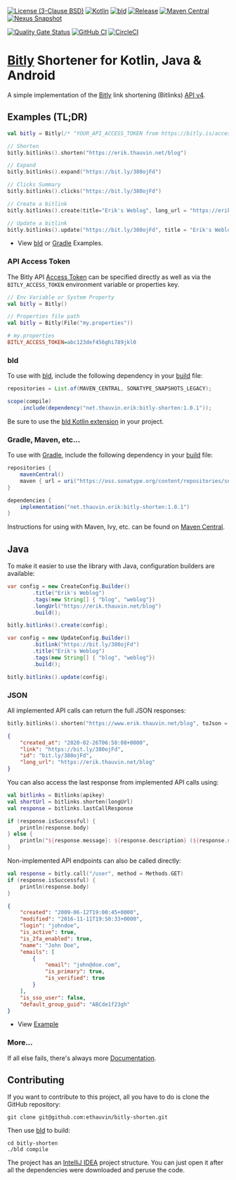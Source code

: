 [![License (3-Clause BSD)](https://img.shields.io/badge/license-BSD%203--Clause-blue.svg?style=flat-square)](https://opensource.org/licenses/BSD-3-Clause)
[![Kotlin](https://img.shields.io/badge/kotlin-1.9.21-7f52ff)](https://kotlinlang.org/)
[![bld](https://img.shields.io/badge/1.8.0-FA9052?label=bld&labelColor=2392FF)](https://rife2.com/bld)
[![Release](https://img.shields.io/github/release/ethauvin/bitly-shorten.svg)](https://github.com/ethauvin/bitly-shorten/releases/latest)
[![Maven Central](https://img.shields.io/maven-central/v/net.thauvin.erik/bitly-shorten.svg?color=blue)](https://central.sonatype.com/artifact/net.thauvin.erik/bitly-shorten)
[![Nexus Snapshot](https://img.shields.io/nexus/s/net.thauvin.erik/bitly-shorten?label=snapshot&server=https%3A%2F%2Foss.sonatype.org%2F)](https://oss.sonatype.org/content/repositories/snapshots/net/thauvin/erik/bitly-shorten/)


[![Quality Gate Status](https://sonarcloud.io/api/project_badges/measure?project=ethauvin_bitly-shorten&metric=alert_status)](https://sonarcloud.io/dashboard?id=ethauvin_bitly-shorten)
[![GitHub CI](https://github.com/ethauvin/bitly-shorten/actions/workflows/bld.yml/badge.svg)](https://github.com/ethauvin/bitly-shorten/actions/workflows/bld.yml)
[![CircleCI](https://circleci.com/gh/ethauvin/bitly-shorten/tree/master.svg?style=shield)](https://circleci.com/gh/ethauvin/bitly-shorten/tree/master)

# [Bitly](https://dev.bitly.com/v4/) Shortener for Kotlin, Java & Android

A simple implementation of the [Bitly](https://bit.ly/) link shortening (Bitlinks) [API v4](https://dev.bitly.com/api-reference).

## Examples (TL;DR)

```kotlin
val bitly = Bitly(/* "YOUR_API_ACCESS_TOKEN from https://bitly.is/accesstoken" */)

// Shorten
bitly.bitlinks().shorten("https://erik.thauvin.net/blog")

// Expand
bitly.bitlinks().expand("https://bit.ly/380ojFd")

// Clicks Summary
bitly.bitlinks().clicks("https://bit.ly/380ojFd")

// Create a bitlink
bitly.bitlinks().create(title="Erik's Weblog", long_url = "https://erik.thauvin.net/blog/")

// Update a bitlink
bitly.bitlinks().update("https://bit.ly/380ojFd", title = "Erik's Weblog", tags = arrayOf("blog", "weblog"))
```

- View [bld](https://github.com/ethauvin/bitly-shorten/blob/master/examples/bld) or [Gradle](https://github.com/ethauvin/bitly-shorten/blob/master/examples/gradle) Examples.

### API Access Token

The Bitly API [Access Token](https://bitly.is/accesstoken) can be specified directly as well as via the `BITLY_ACCESS_TOKEN` environment variable or properties key.

```kotlin
// Env Variable or System Property
val bitly = Bitly()

// Properties file path
val bitly = Bitly(File("my.properties"))

```

```ini
# my.properties
BITLY_ACCESS_TOKEN=abc123def456ghi789jkl0
```

### bld

To use with [bld](https://rife2.com/bld), include the following dependency in your [build](https://github.com/ethauvin/bitly-shorten/blob/master/examples/bld/src/bld/java/com/example/ExampleBuild.java) file:

```java
repositories = List.of(MAVEN_CENTRAL, SONATYPE_SNAPSHOTS_LEGACY);

scope(compile)
    .include(dependency("net.thauvin.erik:bitly-shorten:1.0.1"));
```
Be sure to use the [bld Kotlin extension](https://github.com/rife2/bld-kotlin) in your project.

### Gradle, Maven, etc…

To use with [Gradle](https://gradle.org/), include the following dependency in your [build](https://github.com/ethauvin/bitly-shorten/blob/master/examples/gradle/build.gradle.kts) file:

```gradle
repositories {
    mavenCentral()
    maven { url = uri("https://oss.sonatype.org/content/repositories/snapshots") } // only needed for SNAPSHOT
}

dependencies {
    implementation("net.thauvin.erik:bitly-shorten:1.0.1")
}
```

Instructions for using with Maven, Ivy, etc. can be found on [Maven Central](https://central.sonatype.com/artifact/net.thauvin.erik/bitly-shorten).

## Java

To make it easier to use the library with Java, configuration builders are available:

```java
var config = new CreateConfig.Builder()
        .title("Erik's Weblog")
        .tags(new String[] { "blog", "weblog"})
        .longUrl("https://erik.thauvin.net/blog")
        .build();

bitly.bitlinks().create(config);
```

```java
var config = new UpdateConfig.Builder()
        .bitlink("https://bit.ly/380ojFd")
        .title("Erik's Weblog")
        .tags(new String[] { "blog", "weblog"})
        .build();

bitly.bitlinks().update(config);
```

### JSON

All implemented API calls can return the full JSON responses:

```kotlin
bitly.bitlinks().shorten("https://www.erik.thauvin.net/blog", toJson = true)
```

```json
{
    "created_at": "2020-02-26T06:50:08+0000",
    "link": "https://bit.ly/380ojFd",
    "id": "bit.ly/380ojFd",
    "long_url": "https://erik.thauvin.net/blog"
}
```

You can also access the last response from implemented API calls using:

```kotlin
val bitlinks = Bitlinks(apikey)
val shortUrl = bitlinks.shorten(longUrl)
val response = bitlinks.lastCallResponse

if (response.isSuccessful) {
    println(response.body)
} else {
    println("${response.message}: ${response.description} (${response.statusCode})")
}
```

Non-implemented API endpoints can also be called directly:

```kotlin
val response = bitly.call("/user", method = Methods.GET)
if (response.isSuccessful) {
    println(response.body)
}
```

```json
{
    "created": "2009-06-12T19:00:45+0000",
    "modified": "2016-11-11T19:50:33+0000",
    "login": "johndoe",
    "is_active": true,
    "is_2fa_enabled": true,
    "name": "John Doe",
    "emails": [
        {
            "email": "john@doe.com",
            "is_primary": true,
            "is_verified": true
        }
    ],
    "is_sso_user": false,
    "default_group_guid": "ABCde1f23gh"
}
```

- View [Example](https://github.com/ethauvin/bitly-shorten/blob/master/examples/src/main/kotlin/com/example/BitlyRetrieve.kt)

### More…

If all else fails, there's always more [Documentation](https://ethauvin.github.io/bitly-shorten/).

## Contributing

If you want to contribute to this project, all you have to do is clone the GitHub
repository:

```console
git clone git@github.com:ethauvin/bitly-shorten.git
```

Then use [bld](https://rife2.com/bld) to build:

```console
cd bitly-shorten
./bld compile
```

The project has an [IntelliJ IDEA](https://www.jetbrains.com/idea/) project structure. You can just open it after all
the dependencies were downloaded and peruse the code.
